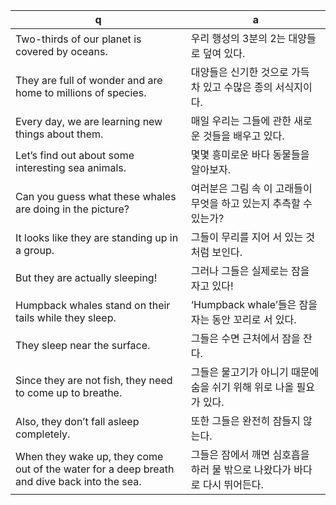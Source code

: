 q | a
---|---
Two-thirds of our planet is covered by oceans.	| 우리 행성의 3분의 2는 대양들로 덮여 있다. 
They are full of wonder and are home to millions of species. 	| 대양들은 신기한 것으로 가득 차 있고 수많은 종의 서식지이다. 
Every day, we are learning new things about them.	| 매일 우리는 그들에 관한 새로운 것들을 배우고 있다. 
Let’s find out about some interesting sea animals.	| 몇몇 흥미로운 바다 동물들을 알아보자. 
Can you guess what these whales are doing in the picture?	| 여러분은 그림 속 이 고래들이 무엇을 하고 있는지 추측할 수 있는가? 
It looks like they are standing up in a group.	| 그들이 무리를 지어 서 있는 것처럼 보인다. 
But they are actually sleeping!	| 그러나 그들은 실제로는 잠을 자고 있다! 
Humpback whales stand on their tails while they sleep.	| ‘Humpback whale’들은 잠을 자는 동안 꼬리로 서 있다. 
They sleep near the surface.	| 그들은 수면 근처에서 잠을 잔다. 
Since they are not fish, they need to come up to breathe.	| 그들은 물고기가 아니기 때문에 숨을 쉬기 위해 위로 나올 필요가 있다. 
Also, they don’t fall asleep completely.| 또한 그들은 완전히 잠들지 않는다. 
When they wake up, they come out of the water for a deep breath and dive back into the sea.	| 그들은 잠에서 깨면 심호흡을 하러 물 밖으로 나왔다가 바다로 다시 뛰어든다. 
